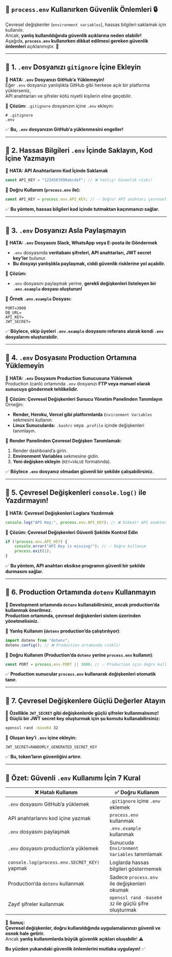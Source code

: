## **📌 `process.env` Kullanırken Güvenlik Önlemleri** 🔒

Çevresel değişkenler (`environment variables`), hassas bilgileri saklamak için kullanılır.  
Ancak, **yanlış kullanıldığında güvenlik açıklarına neden olabilir!**  
Aşağıda, **`process.env` kullanırken dikkat edilmesi gereken güvenlik önlemleri** açıklanmıştır. 🚀

---

## **🔹 1. `.env` Dosyanızı `gitignore` İçine Ekleyin**  
🚨 **HATA: `.env` Dosyanızı GitHub’a Yüklemeyin!**  
Eğer `.env` dosyanızı yanlışlıkla GitHub gibi herkese açık bir platforma yüklerseniz,  
API anahtarları ve şifreler kötü niyetli kişilerin eline geçebilir.  

📌 **Çözüm:** `.gitignore` dosyanızın içine `.env` ekleyin:
```
# .gitignore
.env
```
✅ **Bu, `.env` dosyanızın GitHub’a yüklenmesini engeller!**

---

## **🔹 2. Hassas Bilgileri `.env` İçinde Saklayın, Kod İçine Yazmayın**  
🚨 **HATA: API Anahtarlarını Kod İçinde Saklamak**  
```javascript
const API_KEY = "1234567890abcdef"; // ❌ Yanlış! Güvenlik riski!
```
📌 **Doğru Kullanım (`process.env` ile):**
```javascript
const API_KEY = process.env.API_KEY; // ✅ Doğru! API anahtarı çevresel değişkende saklanır.
```
✅ **Bu yöntem, hassas bilgileri kod içinde tutmaktan kaçınmanızı sağlar.**

---

## **🔹 3. `.env` Dosyanızı Asla Paylaşmayın**
🚨 **HATA: `.env` Dosyasını Slack, WhatsApp veya E-posta ile Göndermek**  
- `.env` dosyasında **veritabanı şifreleri, API anahtarları, JWT secret key'ler** bulunur.
- **Bu dosyayı yanlışlıkla paylaşmak, ciddi güvenlik risklerine yol açabilir.**

📌 **Çözüm:**
- `.env` dosyasını paylaşmak yerine, **gerekli değişkenleri listeleyen bir `.env.example` dosyası oluşturun!**

📌 **Örnek `.env.example` Dosyası:**
```
PORT=3000
DB_URL=
API_KEY=
JWT_SECRET=
```
✅ **Böylece, ekip üyeleri `.env.example` dosyasını referans alarak kendi `.env` dosyalarını oluşturabilir.**

---

## **🔹 4. `.env` Dosyasını Production Ortamına Yüklemeyin**
🚨 **HATA: `.env` Dosyasını Production Sunucusuna Yüklemek**  
Production (canlı) ortamında `.env` dosyanızı **FTP veya manuel olarak sunucuya göndermek tehlikelidir.**  

📌 **Çözüm: Çevresel Değişkenleri Sunucu Yönetim Panelinden Tanımlayın**  
Örneğin:
- **Render, Heroku, Vercel gibi platformlarda** `Environment Variables` sekmesini kullanın.
- **Linux Sunucularda:** `.bashrc` veya `.profile` içinde değişkenleri tanımlayın.

📌 **Render Panelinden Çevresel Değişken Tanımlamak:**
1. Render dashboard’a girin.
2. **Environment Variables** sekmesine gidin.
3. **Yeni değişken ekleyin** (`KEY=VALUE` formatında).

✅ **Böylece `.env` dosyanız olmadan güvenli bir şekilde çalışabilirsiniz.**

---

## **🔹 5. Çevresel Değişkenleri `console.log()` ile Yazdırmayın!**
🚨 **HATA: Çevresel Değişkenleri Loglara Yazdırmak**  
```javascript
console.log("API Key:", process.env.API_KEY); // ❌ Dikkat! API anahtarı loglarda görünebilir.
```
📌 **Çözüm: Çevresel Değişkenleri Güvenli Şekilde Kontrol Edin**
```javascript
if (!process.env.API_KEY) {
    console.error("API Key is missing!"); // ✅ Doğru kullanım
    process.exit(1);
}
```
✅ **Bu yöntem, API anahtarı eksikse programın güvenli bir şekilde durmasını sağlar.**

---

## **🔹 6. Production Ortamında `dotenv` Kullanmayın**
📌 **Development ortamında `dotenv` kullanabilirsiniz, ancak production’da kullanmak önerilmez.**  
**Production ortamında, çevresel değişkenleri sistem üzerinden yönetmelisiniz.**  

📌 **Yanlış Kullanım (`dotenv` production’da çalıştırılıyor)**:
```javascript
import dotenv from "dotenv";
dotenv.config(); // ❌ Production ortamında riskli!
```
📌 **Doğru Kullanım (Production’da `dotenv` yerine `process.env` kullanın)**:
```javascript
const PORT = process.env.PORT || 3000; // ✅ Production için doğru kullanım
```
✅ **Production sunucular `process.env` kullanarak değişkenleri otomatik tanır.**

---

## **🔹 7. Çevresel Değişkenlere Güçlü Değerler Atayın**
📌 **Özellikle `JWT_SECRET` gibi değişkenlerde güçlü şifreler kullanmalısınız!**  
📌 **Güçlü bir JWT secret key oluşturmak için şu komutu kullanabilirsiniz:**
```bash
openssl rand -base64 32
```
📌 **Oluşan key’i `.env` içine ekleyin:**
```
JWT_SECRET=RANDOMLY_GENERATED_SECRET_KEY
```
✅ **Bu, token’ların güvenliğini artırır.**

---

## **📌 Özet: Güvenli `.env` Kullanımı İçin 7 Kural**
| ❌ **Hatalı Kullanım** | ✅ **Doğru Kullanım** |
|----------------|----------------|
| `.env` dosyasını GitHub’a yüklemek | `.gitignore` içine `.env` eklemek |
| API anahtarlarını kod içine yazmak | `process.env` kullanmak |
| `.env` dosyasını paylaşmak | `.env.example` kullanmak |
| `.env` dosyasını production’a yüklemek | Sunucuda `Environment Variables` tanımlamak |
| `console.log(process.env.SECRET_KEY)` yapmak | Loglarda hassas bilgileri göstermemek |
| Production’da `dotenv` kullanmak | Sadece `process.env` ile değişkenleri okumak |
| Zayıf şifreler kullanmak | `openssl rand -base64 32` ile güçlü şifre oluşturmak |

🚀 **Sonuç:**  
**Çevresel değişkenler, doğru kullanıldığında uygulamalarınızı güvenli ve esnek hale getirir.**  
Ancak **yanlış kullanımlarda büyük güvenlik açıkları oluşabilir**! ⚠️  

**Bu yüzden yukarıdaki güvenlik önlemlerini mutlaka uygulayın!** ✅